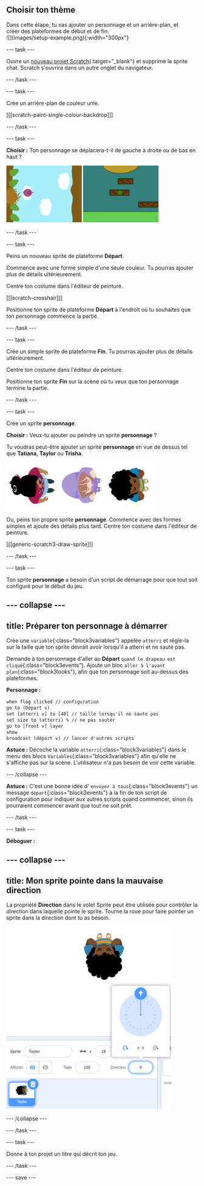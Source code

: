 ## Choisir ton thème

<div style="display: flex; flex-wrap: wrap">
<div style="flex-basis: 200px; flex-grow: 1; margin-right: 15px;">
Dans cette étape, tu vas ajouter un personnage et un arrière-plan, et créer des plateformes de début et de fin. 
</div>
<div>
![](images/setup-example.png){:width="300px"}
</div>
</div>

--- task ---

Ouvre un [nouveau projet Scratch](http://rpf.io/scratch-new){:target="_blank"} et supprime le sprite chat. Scratch s'ouvrira dans un autre onglet du navigateur.

--- /task ---

--- task ---

Crée un arrière-plan de couleur unie.

[[[scratch-paint-single-colour-backdrop]]]

--- /task ---

--- task ---

**Choisir :** Ton personnage se déplacera-t-il de gauche à droite ou de bas en haut ?

![](images/direction-examples.png)

--- /task ---

--- task ---

Peins un nouveau sprite de plateforme **Départ**.

Commence avec une forme simple d'une seule couleur. Tu pourras ajouter plus de détails ultérieurement.

Centre ton costume dans l'éditeur de peinture.

[[[scratch-crosshair]]]

Positionne ton sprite de plateforme **Départ** à l'endroit où tu souhaites que ton personnage commence la partie.

--- /task ---

--- task ---

Crée un simple sprite de plateforme **Fin**. Tu pourras ajouter plus de détails ultérieurement.

Centre ton costume dans l'éditeur de peinture.

Positionne ton sprite **Fin** sur la scène où tu veux que ton personnage termine la partie.

--- /task ---

--- task ---

Crée un sprite **personnage**.

**Choisir :** Veux-tu ajouter ou peindre un sprite **personnage** ?

Tu voudras peut-être ajouter un sprite **personnage** en vue de dessus tel que **Tatiana**, **Taylor** ou **Trisha**.

![Image des sprites de haut en bas disponible dans Scratch](images/top-down-sprites.png)

Ou, peins ton propre sprite **personnage**. Commence avec des formes simples et ajoute des détails plus tard. Centre ton costume dans l'éditeur de peinture.

[[[generic-scratch3-draw-sprite]]]

--- /task ---

--- task ---

Ton sprite **personnage** a besoin d'un script de démarrage pour que tout soit configuré pour le début du jeu.

--- collapse ---
---
title: Préparer ton personnage à démarrer
---

Crée une `variable`{:class="block3variables"} appelée `atterri` et régle-la sur la taille que ton sprite devrait avoir lorsqu'il a atterri et ne saute pas.

Demande à ton personnage d'aller au **Départ** `quand le drapeau est cliqué`{:class="block3events"}. Ajoute un bloc `aller à l'avant plan`{:class="block3looks"}, afin que ton personnage soit au-dessus des plateformes.

**Personnage :**

```blocks3
when flag clicked // configuration
go to (Départ v)
set [atterri v] to [40] // taille lorsqu'il ne saute pas
set size to (atterri) % // ne pas sauter
go to [front v] layer
show
broadcast (départ v) // lancer d'autres scripts
```

**Astuce :** Décoche la variable `atterri`{:class="block3variables"} dans le menu des blocs `Variables`{:class="block3variables"} afin qu'elle ne s'affiche pas sur la scène. L'utilisateur n'a pas besoin de voir cette variable.

--- /collapse ---

**Astuce :** C'est une bonne idée d' `envoyer à tous`{:class="block3events"} un message `départ`{:class="block3events"} à la fin de ton script de configuration pour indiquer aux autres scripts quand commencer, sinon ils pourraient commencer avant que tout ne soit prêt.

--- /task ---

--- task ---

**Déboguer :**

--- collapse ---
---
title: Mon sprite pointe dans la mauvaise direction
---

La propriété **Direction** dans le volet Sprite peut être utilisée pour contrôler la direction dans laquelle pointe le sprite. Tourne la roue pour faire pointer un sprite dans la direction dont tu as besoin.

![Le volet sprite avec la propriété direction sélectionnée. Un menu contextuel s'affiche avec une molette de direction utilisée pour ajuster la direction vers laquelle pointe le sprite.](images/direction-property.png)

--- /collapse ---

--- /task ---

--- task ---

Donne à ton projet un titre qui décrit ton jeu.

--- /task ---

--- save ---
